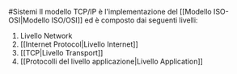 #Sistemi 
Il modello TCP/IP è l'implementazione del [[Modello ISO-OSI|Modello ISO/OSI]] ed è composto dai seguenti livelli:
1. Livello Network
2. [[Internet Protocol|Livello Internet]]
3. [[TCP|Livello Transport]]
4. [[Protocolli del livello applicazione|Livello Application]]